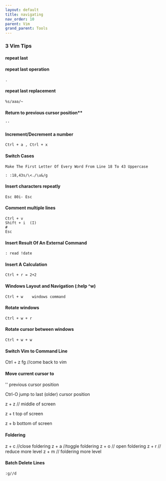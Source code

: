 ```yaml
---
layout: default
title: navigating
nav_order: 10
parent: Vim
grand_parent: Tools
---
```


### 3 Vim Tips

#### repeat last


#### repeat last operation

    .

#### repeat last replacement

    %s/aaa/~

#### Return to previous cursor position**

    ''

#### Increment/Decrement a number

    Ctrl + a , Ctrl + x

#### Switch Cases

    Make The First Letter Of Every Word From Line 18 To 43 Uppercase

    : :18,43s/\<./\u&/g

#### Insert characters repeatly

    Esc 80i- Esc

#### Comment multiple lines

    Ctrl + v
    Shift + i  (I)
    #
    Esc

#### Insert Result Of An External Command

    : read !date

#### Insert A Calculation

    Ctrl + r = 2+2

#### Windows Layout and Navigation (:help ^w)

    Ctrl + w    windows command

#### Rotate windows

    Ctrl + w + r

#### Rotate cursor between windows

    Ctrl + w + w


#### Switch Vim to Command Line

   Ctrl + z
   fg      //come back to vim

#### Move current cursor to

  ''     previous cursor position

  Ctrl-O  jump to last (older) cursor position

  z + z // middle of screen

  z + t top of screen

  z + b bottom of screen


#### Foldering

  z + c //close foldering
  z + a //toggle foldering
  z + o // open foldering
  z + r // reduce more level
  z + m // foldering more level


#### Batch Delete Lines

    :g//d


